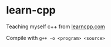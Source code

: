 # learn-cpp

Teaching myself c++ from [learncpp.com](http://www.learncpp.com/)

Compile with `g++ -o <program> <source>`
